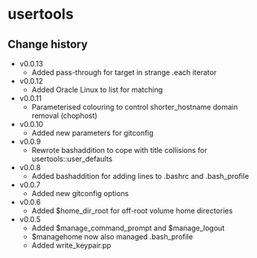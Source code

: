 usertools
=========

Change history
--------------

* v0.0.13
    * Added pass-through for target in strange .each iterator
* v0.0.12
    * Added Oracle Linux to list for matching
* v0.0.11
    * Parameterised colouring to control shorter_hostname domain removal (chophost)
* v0.0.10
    * Added new parameters for gitconfig
* v0.0.9
    * Rewrote bashaddition to cope with title collisions for usertools::user_defaults
* v0.0.8
    * Added bashaddition for adding lines to .bashrc and .bash_profile
* v0.0.7
    * Added new gitconfig options
* v0.0.6
    * Added $home_dir_root for off-root volume home directories
* v0.0.5
    * Added $manage_command_prompt and $manage_logout
    * $managehome now also managed .bash_profile
    * Added write_keypair.pp